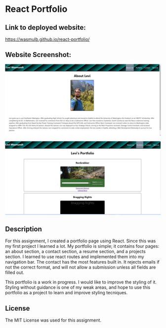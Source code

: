 # React Portfolio

## Link to deployed website:

https://wasmulb.github.io/react-portfolio/

## Website Screenshot:

![Screenshot one](./src/images/react-port-sc.png)

![Screenshot two](./src/images/react-port-sc2.png)

## Description

For this assignment, I created a portfolio page using React. Since this was my first project I learned a lot. My portfolio is simple; it contains four pages: an about section, a contact section, a resume section, and a projects section. I learned to use react routes and implemented them into my navigation bar. The contact has the most features built in. It rejects emails if not the correct format, and will not allow a submission unless all fields are filled out.

This portfolio is a work in progress. I would like to improve the styling of it. Styling without guidance is one of my weak areas, and hope to use this portfolio as a project to learn and improve styling tecniques.

## License

The MIT License was used for this assignment.